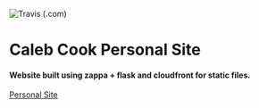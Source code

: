 ![Travis (.com)](https://img.shields.io/travis/com/dirtyrandy/personalwebsite)
# Caleb Cook Personal Site
#### Website built using zappa + flask and cloudfront for static files.
[Personal Site](https://seecook.info)